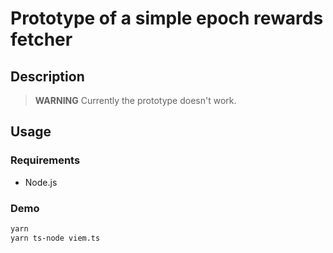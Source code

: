 # Prototype of a simple epoch rewards fetcher

## Description

> **WARNING**
> Currently the prototype doesn't work. 

## Usage

### Requirements

- Node.js

### Demo

```sh
yarn
yarn ts-node viem.ts
```